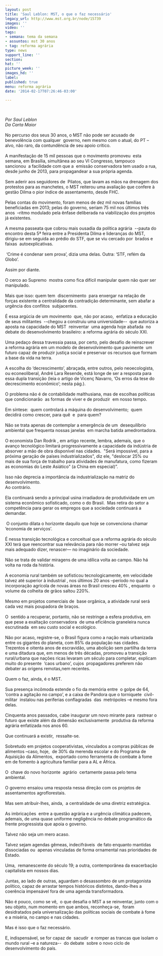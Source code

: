 ```yaml
---
layout: post
title: 'Saul Leblon: MST, o que o faz necessário'
legacy_url: http://www.mst.org.br/node/15739
images: ''
video: ''
tags:
- semana: tema da semana
- assuntos: mst 30 anos
- tag: reforma agrária
type: news
support_line: ''
section: 
hat: ''
picture_week: ''
images_hd: ''
label: 
published: true
menu: reforma agrária
date: '2014-02-17T07:26:46-03:00'

---
```

<p><br><br><em>Por Saul Leblon <br>Da Carta Maior<br></em><br>No percurso dos seus 30 anos, o MST não pode ser acusado de benevolência com qualquer&nbsp; governo, nem mesmo com o atual, do PT – alvo, não raro, da contundência de seu apoio crítico. <br><br>A manifestação de 15 mil pessoas que o movimento promoveu&nbsp; esta semana, em Brasília, simultânea ao seu VI Congresso, tampouco&nbsp; sancionou&nbsp; a facilidade com que a&nbsp; emissão conservadora tem usado a rua, desde junho de 2013, para propagandear a sua própria agenda.<br><br>Sem aderir aos seguidores de&nbsp; Pilatos, que lavam as mãos na drenagem dos protestos para as manchetes, o MST reiterou uma avaliação que confere à gestão Dilma o pior índice de assentamento, desde FHC.<br><br>Pelas contas do movimento, foram menos de dez mil novas famílias beneficiadas em 2013; pelas do governo, seriam 75 mil nos últimos três anos&nbsp; –ritmo modulado pela ênfase deliberada na viabilização dos projetos já existentes.<br><br>A mesma passeata que cobrou mais ousadia da política agrária&nbsp; --pauta do encontro desta 5ª feira entre a Presidenta Dilma e lideranças do MST, dirigiu-se em seguida ao prédio do STF, que se viu cercado por&nbsp; brados e faixas&nbsp; autoexplicativas.<br><br>&nbsp;‘Crime é condenar sem prova’, dizia uma delas. Outra: ‘STF, refém da&nbsp; Globo’.<br><br>Assim por diante.<br><br>O cerco ao Supremo&nbsp; mostra como fica difícil manipular quem não quer ser&nbsp; manipulado.<br><br>Mais que isso: quem tem&nbsp; discernimento&nbsp; para enxergar na relação de forças existente a centralidade da contradição determinante, sem abafar a urgência dos conflitos&nbsp; subjacentes.<br><br>É essa argúcia de um movimento&nbsp; que, não por acaso,&nbsp; enfatiza a educação de seus militantes&nbsp; --chegou a construiu uma universidade--&nbsp; que autoriza a aposta na capacidade do MST&nbsp; reinventar&nbsp; uma agenda hoje abafada&nbsp; no debate do desenvolvimento brasileiro: a reforma agrária do século XXI.<br><br>Uma pedaço dessa travessia passa, por certo, pelo desafio de reinscrever&nbsp; a reforma agrária em um modelo de desenvolvimento que pavimente&nbsp; um futuro capaz de produzir justiça social e preservar os recursos que formam a base da vida na terra.<br><br>A escolha do ‘decrescimento’, abraçada, entre outros, pelo neoecologista,&nbsp; ou econeoliberal, André Lara Resende, está longe de ser a resposta para essa dupla transição (leia o artigo de Vicenç Navarro, ‘Os erros da tese do decrescimento econômico’; nesta pág.). <br><br>O problema não é de contabilidade malthusiana, mas de escolhas políticas que condicionarão&nbsp; as formas de viver e de produzir&nbsp; em nosso tempo.<br><br>Em síntese:&nbsp; quem controlará a máquina do desenvolvimento;&nbsp; quem decidirá como crescer, para quê&nbsp; e&nbsp; para quem?<br><br>Não se trata apenas de contemplar a emergência de um&nbsp; desequilíbrio ambiental que frequenta nossas janelas&nbsp; em marcha batida amedrontadora.<br><br>O economista Dan Rodrik , em artigo recente, lembra, ademais, que o avanço tecnológico limitará progressivamente a capacidade da indústria de absorver a mão de obra disponível nas cidades.&nbsp; "Será impossível, para a próxima geração de países industrializados", diz ele, "deslocar 25% ou&nbsp; mais de sua força de trabalho para atividades de manufatura, como fizeram as economias do Leste Asiático" (a China em especial)”.<br><br>Isso não deprecia a importância da industrialização na matriz do desenvolvimento. <br>Ao contrário.<br><br>Ela continuará sendo a principal usina irradiadora de produtividade em um sistema econômico sofisticado, como o do Brasil.&nbsp; Mas retira do setor a competência para gerar os empregos que a sociedade continuará a demandar.<br><br>&nbsp;O conjunto dilata o horizonte daquilo que hoje se convenciona chamar&nbsp; ‘economia de serviços’.<br><br>É nessa transição tecnológica e conceitual que a reforma agrária do século XXI terá que reencontrar sua relevância para não morrer –ou talvez seja mais adequado dizer, renascer— no imaginário da sociedade.<br><br>Não se trata de validar miragens de uma idílica volta ao campo. Não há volta na roda da história.<br><br>A economia rural também se sofisticou tecnologicamente, em velocidade talvez até superior à industrial , nos últimos 20 anos –período no qual a incorporação agrícola de novas áreas no Brasil cresceu 40% , enquanto&nbsp; o volume da colheita de grãos saltou 220%.<br><br>Mesmo em projetos comerciais de&nbsp; base orgânica, a atividade rural será cada vez mais poupadora de braços.<br><br>O&nbsp; sentido a recuperar, portanto, não se restringe a esfera produtiva, em que pese a exaltação conservadora&nbsp; de uma eficiência graneleira nunca escrutinada&nbsp; em seu custo social e ecológico.<br><br>Não por acaso, registre-se, o Brasil figura como a nação mais urbanizada entre os gigantes do planeta, com 85% da população nas cidades.<br>Trezentos e oitenta anos de escravidão, uma abolição sem partilha da terra e uma ditadura que, em menos de três décadas, promoveu a transição rural/urbana que nações ricas levaram um século para completar, explicam muito do presente&nbsp; ‘caos urbano’, cujos&nbsp; propagadores preferem não debater as origens remotas,nem recentes.<br><br>Quem o faz, ainda, é o MST.<br><br>Sua presença incômoda estende o fio da memória entre&nbsp; o golpe de 64, ‘contra a agitação no campo’, e a caixa de Pandora que o torniquete&nbsp; civil-militar&nbsp; instalou nas periferias conflagradas&nbsp; das&nbsp; metrópoles –e mesmo fora delas. <br><br>Cinquenta anos passados, cabe inaugurar um novo mirante para&nbsp; rastrear o futuro que existe além da dimensão exclusivamente&nbsp; produtiva da reforma agrária enfatizada nos anos 60.<br><br>Que continuará a existir,&nbsp; ressalte-se.<br><br>Sobretudo em projetos cooperativistas, vinculados a compras públicas de alimentos –caso, hoje,&nbsp; de 30% da merenda escolar e do Programa de Aquisição da Alimentos,&nbsp; exportado como ferramenta de combate à fome em de fomento à agricultura familiar para a AL e África.<br><br>O&nbsp; chave do novo horizonte&nbsp; agrário&nbsp; certamente passa pelo tema ambiental.<br><br>O governo ensaiou uma resposta nessa direção com os projetos de assentamentos agroflorestais.<br><br>Mas sem atribuir-lhes, ainda,&nbsp; a centralidade de uma diretriz estratégica.<br><br>As imbricações&nbsp; entre a questão agrária e a urgência climática padecem, ademais, de uma quase uniforme negligência no debate programático da frente progressista que apoia o governo.<br><br>Talvez não seja um mero acaso.<br><br>Talvez sejam agendas gêmeas, indecifráveis&nbsp; de fato enquanto mantidas&nbsp; dissociadas ou&nbsp; apenas vinculadas de forma ornamental nas prioridades de Estado.<br><br>Uma,&nbsp; remanescente do século 19; a outra, contemporânea da exacerbação capitalista em nossos dias.<br><br>Juntas, ao lado de outras, aguardam o desassombro de um protagonista político, capaz de arrastar tempos históricos distintos, dando-lhes a coerência impensável fora de uma agenda transformadora.<br><br>Não é pouco, como se vê,&nbsp; o que desafia o MST a se reinventar, junto com o seu objeto, num momento em que ambos, reconheça-se,&nbsp; foram desidratados pela universalização das políticas sociais de combate à fome e a miséria, no campo e nas cidades.<br><br>Mas é isso que o faz necessário.<br><br>E, indispensável, se for capaz de&nbsp; sacudir&nbsp; e romper as trancas que isolam o mundo rural –e a natureza--&nbsp; do debate&nbsp; sobre o novo ciclo de desenvolvimento do país.</p><p>&nbsp;</p>
